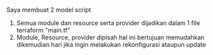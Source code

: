 Saya membuat 2 model script
1. Semua module dan resource serta provider dijadikan dalam 1 file terraform "main.tf"
2. Module, Resource, provider dipisah hal ini bertujuan memudahkan dikemudian hari jika ingin melakukan rekonfigurasi ataupun update
